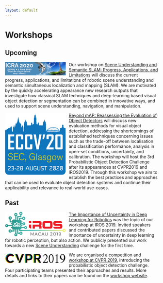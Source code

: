 ```yaml
---
layout: default
---
```


# Workshops

## Upcoming
<a href="icra2020.html"><img src="assets/img/icra20logo.png" width="200" style="float:left; margin-right:10px;"></a>
Our workshop on [Scene Understanding and Semantic SLAM: Progress, Applications, and Limitations](icra2020) will discuss the current progress, applications, and limitations of robotic scene understanding and semantic simultaneous localization and mapping (SLAM). We are motivated by the quickly accelerating appearance new research outputs that investigate how classical SLAM techniques and deep-learning based visual object detection or segmentation can be combined in innovative ways, and used to support scene understanding, navigation, and manipulation.

<a href="eccv2020.html"><img src="assets/img/eccv20logo.png" width="200" style="float:left; margin-right:10px;"></a>
[Beyond mAP: Reassessing the Evaluation of Object Detectors](eccv2020) will discuss new evaluation methods for visual object detection, addressing the shortcomings of established techniques concerning issues such as the trade-off between localisation and classification performance, analysis in open-set conditions, uncertainty, and calibration. The workshop will host the 3rd Probabilistic Object Detection Challenge after its appearances at CVPR2019 and IROS2019.
Through this workshop we aim to establish the best practices and approaches that can be used to evaluate object detection systems and continue their applicability and relevance to real-world use-cases.


## Past


<a href="iros2019.html"><img src="assets/img/logo-iros-2019.png" width="200" style="float:left; margin-right:10px;"></a>
[The Importance of Uncertainty in Deep Learning for Robotics](iros2019) was the topic of our workshop at IROS 2019.
Invited speakers and contributed papers discussed the importance of uncertainty in deep learning for robotic perception, but also action. We publicly presented our work towards a new [Scene Understanding](scene-understanding) challenge for the first time.

<a href="cvpr2019.html"><img src="assets/img/CVPR19logo.jpg" width="200" style="float:left; margin-right:10px;"></a>
We are organised a competition and [workshop at CVPR 2019](cvpr2019), introducing the probabilistic object detection challenge. Four participating teams presented their approaches and results. More details and links to their papers can be found on the [workshop website](cvpr2019).

